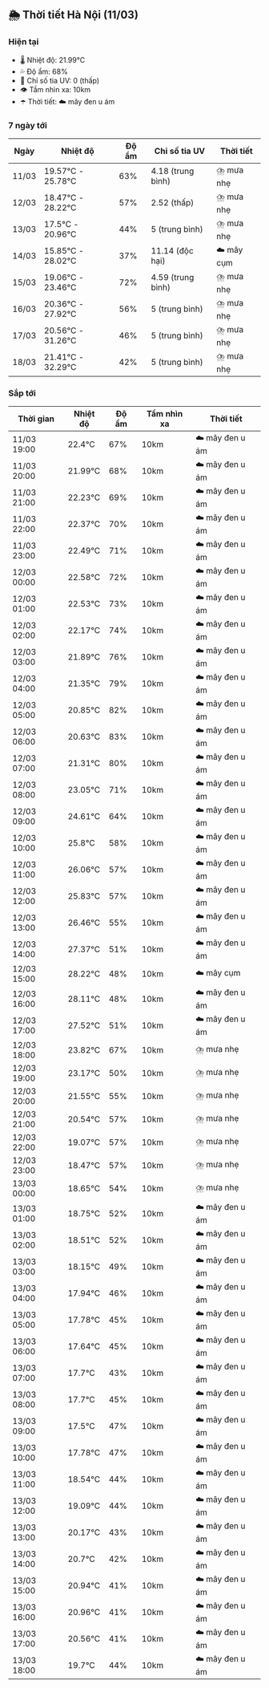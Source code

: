 ## 🌦️ Thời tiết Hà Nội (11/03)

### Hiện tại

- 🌡️ Nhiệt độ: 21.99℃
- 💦 Độ ẩm: 68%
- 🌟 Chỉ số tia UV: 0 (thấp)
- 👁️ Tầm nhìn xa: 10km
- ☂️ Thời tiết: ☁️ mây đen u ám

### 7 ngày tới

| Ngày | Nhiệt độ | Độ ẩm | Chỉ số tia UV | Thời tiết |
| --- | --- | --- | --- | --- |
| 11/03 | 19.57℃ - 25.78℃ | 63% | 4.18 (trung bình) | ⛈️ mưa nhẹ |
| 12/03 | 18.47℃ - 28.22℃ | 57% | 2.52 (thấp) | ⛈️ mưa nhẹ |
| 13/03 | 17.5℃ - 20.96℃ | 44% | 5 (trung bình) | ⛈️ mưa nhẹ |
| 14/03 | 15.85℃ - 28.02℃ | 37% | 11.14 (độc hại) | ☁️ mây cụm |
| 15/03 | 19.06℃ - 23.46℃ | 72% | 4.59 (trung bình) | ⛈️ mưa nhẹ |
| 16/03 | 20.36℃ - 27.92℃ | 56% | 5 (trung bình) | ⛈️ mưa nhẹ |
| 17/03 | 20.56℃ - 31.26℃ | 46% | 5 (trung bình) | ⛈️ mưa nhẹ |
| 18/03 | 21.41℃ - 32.29℃ | 42% | 5 (trung bình) | ⛈️ mưa nhẹ |

### Sắp tới

| Thời gian | Nhiệt độ | Độ ẩm | Tầm nhìn xa | Thời tiết |
| --- | --- | --- | --- | --- |
| 11/03 19:00 | 22.4℃ | 67% | 10km | ☁️ mây đen u ám |
| 11/03 20:00 | 21.99℃ | 68% | 10km | ☁️ mây đen u ám |
| 11/03 21:00 | 22.23℃ | 69% | 10km | ☁️ mây đen u ám |
| 11/03 22:00 | 22.37℃ | 70% | 10km | ☁️ mây đen u ám |
| 11/03 23:00 | 22.49℃ | 71% | 10km | ☁️ mây đen u ám |
| 12/03 00:00 | 22.58℃ | 72% | 10km | ☁️ mây đen u ám |
| 12/03 01:00 | 22.53℃ | 73% | 10km | ☁️ mây đen u ám |
| 12/03 02:00 | 22.17℃ | 74% | 10km | ☁️ mây đen u ám |
| 12/03 03:00 | 21.89℃ | 76% | 10km | ☁️ mây đen u ám |
| 12/03 04:00 | 21.35℃ | 79% | 10km | ☁️ mây đen u ám |
| 12/03 05:00 | 20.85℃ | 82% | 10km | ☁️ mây đen u ám |
| 12/03 06:00 | 20.63℃ | 83% | 10km | ☁️ mây đen u ám |
| 12/03 07:00 | 21.31℃ | 80% | 10km | ☁️ mây đen u ám |
| 12/03 08:00 | 23.05℃ | 71% | 10km | ☁️ mây đen u ám |
| 12/03 09:00 | 24.61℃ | 64% | 10km | ☁️ mây đen u ám |
| 12/03 10:00 | 25.8℃ | 58% | 10km | ☁️ mây đen u ám |
| 12/03 11:00 | 26.06℃ | 57% | 10km | ☁️ mây đen u ám |
| 12/03 12:00 | 25.83℃ | 57% | 10km | ☁️ mây đen u ám |
| 12/03 13:00 | 26.46℃ | 55% | 10km | ☁️ mây đen u ám |
| 12/03 14:00 | 27.37℃ | 51% | 10km | ☁️ mây đen u ám |
| 12/03 15:00 | 28.22℃ | 48% | 10km | ☁️ mây cụm |
| 12/03 16:00 | 28.11℃ | 48% | 10km | ☁️ mây đen u ám |
| 12/03 17:00 | 27.52℃ | 51% | 10km | ☁️ mây đen u ám |
| 12/03 18:00 | 23.82℃ | 67% | 10km | ⛈️ mưa nhẹ |
| 12/03 19:00 | 23.17℃ | 50% | 10km | ⛈️ mưa nhẹ |
| 12/03 20:00 | 21.55℃ | 55% | 10km | ⛈️ mưa nhẹ |
| 12/03 21:00 | 20.54℃ | 57% | 10km | ⛈️ mưa nhẹ |
| 12/03 22:00 | 19.07℃ | 57% | 10km | ⛈️ mưa nhẹ |
| 12/03 23:00 | 18.47℃ | 57% | 10km | ⛈️ mưa nhẹ |
| 13/03 00:00 | 18.65℃ | 54% | 10km | ⛈️ mưa nhẹ |
| 13/03 01:00 | 18.75℃ | 52% | 10km | ☁️ mây đen u ám |
| 13/03 02:00 | 18.51℃ | 52% | 10km | ☁️ mây đen u ám |
| 13/03 03:00 | 18.15℃ | 49% | 10km | ☁️ mây đen u ám |
| 13/03 04:00 | 17.94℃ | 46% | 10km | ☁️ mây đen u ám |
| 13/03 05:00 | 17.78℃ | 45% | 10km | ☁️ mây đen u ám |
| 13/03 06:00 | 17.64℃ | 45% | 10km | ☁️ mây đen u ám |
| 13/03 07:00 | 17.7℃ | 43% | 10km | ☁️ mây đen u ám |
| 13/03 08:00 | 17.7℃ | 45% | 10km | ☁️ mây đen u ám |
| 13/03 09:00 | 17.5℃ | 47% | 10km | ☁️ mây đen u ám |
| 13/03 10:00 | 17.78℃ | 47% | 10km | ☁️ mây đen u ám |
| 13/03 11:00 | 18.54℃ | 44% | 10km | ☁️ mây đen u ám |
| 13/03 12:00 | 19.09℃ | 44% | 10km | ☁️ mây đen u ám |
| 13/03 13:00 | 20.17℃ | 43% | 10km | ☁️ mây đen u ám |
| 13/03 14:00 | 20.7℃ | 42% | 10km | ☁️ mây đen u ám |
| 13/03 15:00 | 20.94℃ | 41% | 10km | ☁️ mây đen u ám |
| 13/03 16:00 | 20.96℃ | 41% | 10km | ☁️ mây đen u ám |
| 13/03 17:00 | 20.56℃ | 41% | 10km | ☁️ mây đen u ám |
| 13/03 18:00 | 19.7℃ | 44% | 10km | ☁️ mây đen u ám |
